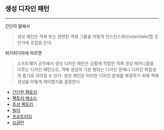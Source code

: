 ## 생성 디자인 패턴

---

간단히 말해서

> 생성 패턴은 객체 또는 관련된 객체 그룹을 어떻게 인스턴스화(instantiate)할 것인가에 초점을 둔다.

위키피디아에 따르면

> 소프트웨어 공학에서 생성 디자인 패턴은 상황에 적합한 객체 생성 메커니즘을 다루는 디자인 패턴으로, 객체 생성의 기본 형태는 디자인 문제나 디자인 복잡성의 증가로 이어질 수 있다. 생성 패턴은 이러한 디자인 문제를 해결하기 위해 객체 생성을 어떻게 제어할지를 결정한다.

- [간단한 팩토리](./1.SimpleFactory.md)
- [팩토리 메소드](./2.FactoryMethod.md)
- [추상 팩토리](./3.AbstractFactory.md)
- [빌더](./4.Builder.md)
- [프로토타입](./5.Prototype.md)
- [싱글턴](./6.Singleton.md)
